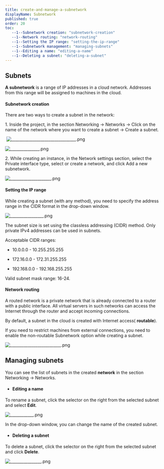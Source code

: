 ```yaml
---
title: create-and-manage-a-subnetwork
displayName: Subnetwork
published: true
order: 20
toc:
   --1--Subnetwork creation: "subnetwork-creation"
   --1--Network routing: "network-routing"
   --1--Setting the IP range: "setting-the-ip-range"
   --1--Subnetwork management: "managing-subnets"
   --1--Editing a name: "editing-a-name"
   --1--Deleting a subnet: "deleting-a-subnet"
---
```

**Subnets** 
------------

**A subnetwork** is a range of IP addresses in a cloud network. Addresses from this range will be assigned to machines in the cloud.  

#### **Subnetwork creation**

There are two ways to create a subnet in the network: 

1\. Inside the project, in the section Networking → Networks → Click on the name of the network where you want to create a subnet → Create a subnet.

 <img src="https://support.gcore.com/hc/article_attachments/13830562453009" alt="_________________________________.png">

<img src="https://support.gcore.com/hc/article_attachments/13830595601169" alt="_______________.png">

2\. While creating an instance, in the Network settings section, select the Private interface type, select or create a network, and click Add a new subnetwork.

<img src="https://support.gcore.com/hc/article_attachments/13830600498321" alt="_____________________.png">

#### **Setting the IP range** 

While creating a subnet (with any method), you need to specify the address range in the CIDR format in the drop-down window.

<img src="https://support.gcore.com/hc/article_attachments/13830635124369" alt="_________________.png">

The subnet size is set using the classless addressing (CIDR) method. Only private IPv4 addresses can be used in subnets. 

Acceptable CIDR ranges: 

*   10.0.0.0 - 10.255.255.255 
*   172.16.0.0 - 172.31.255.255 

*   192.168.0.0 - 192.168.255.255 

Valid subnet mask range: 16-24. 

#### **Network routing** 

A routed network is a private network that is already connected to a router with a public interface. All virtual servers in such networks can access the Internet through the router and accept incoming connections. 

By default, a subnet in the cloud is created with Internet access( **routable**). 

If you need to restrict machines from external connections, you need to enable the non-routable Subnetwork option while creating a subnet. 

<img src="https://support.gcore.com/hc/article_attachments/13830607341457" alt="__________________________.png">

**Managing subnets** 
---------------------

You can see the list of subnets in the created **network** in the section Networking → Networks. 

*   #### **Editing a name** 
    

To rename a subnet, click the selector on the right from the selected subnet and select **Edit**.

<img src="https://support.gcore.com/hc/article_attachments/13830661431953" alt="____________.png">

In the drop-down window, you can change the name of the created subnet.

*   #### **Deleting a subnet** 
    

To delete a subnet, click the selector on the right from the selected subnet and click **Delete**.

<img src="https://support.gcore.com/hc/article_attachments/13830702718097" alt="________________.png">